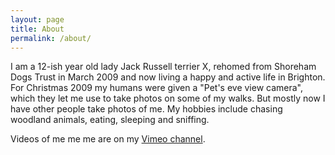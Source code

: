 ```yaml
---
layout: page
title: About
permalink: /about/
---
```


I am a 12-ish year old lady Jack Russell terrier X, rehomed from Shoreham Dogs Trust in March 2009 and now living a happy and active life in Brighton.
For Christmas 2009 my humans were given a "Pet's eve view camera", which they let me use to take photos on some of my walks. But mostly now I have other people take photos of me.
My hobbies include chasing woodland animals, eating, sleeping and sniffing.

Videos of me me me are on my [Vimeo channel](https://vimeo.com/channels/skitters/).
